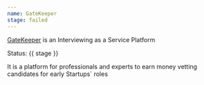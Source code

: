 ```yaml
---
name: GateKeeper
stage: failed
---
```

[GateKeeper](https://gatekeeper.cocoonfirm.com "GateKeeper website") is an Interviewing as a Service Platform

Status: {{ stage }}

It is a platform for professionals and experts to earn money vetting candidates for early Startups` roles
